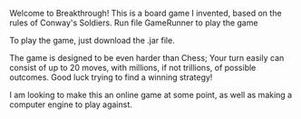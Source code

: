 Welcome to Breakthrough!
This is a board game I invented, based on the rules of Conway's Soldiers.
Run file GameRunner to play the game

To play the game, just download the .jar file.

The game is designed to be even harder than Chess; Your turn easily can consist of up to 20 moves, with millions, if not trillions, of possible outcomes.
Good luck trying to find a winning strategy!

I am looking to make this an online game at some point, as well as making a computer engine to play against.
